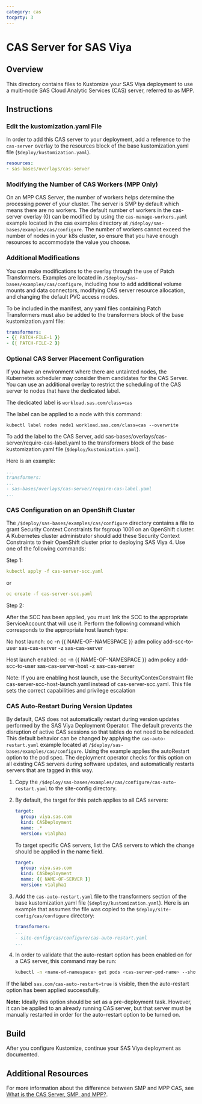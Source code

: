 ```yaml
---
category: cas
tocprty: 3
---
```



# CAS Server for SAS Viya

## Overview

This directory contains files to Kustomize your SAS Viya deployment to use a multi-node
SAS Cloud Analytic Services (CAS) server, referred to as MPP.

## Instructions

### Edit the kustomization.yaml File

In order to add this CAS server to your deployment, add a reference to the `cas-server` overlay
to the resources block of the base kustomization.yaml file (`$deploy/kustomization.yaml`).

```yaml
resources:
- sas-bases/overlays/cas-server
```

### Modifying the Number of CAS Workers (MPP Only)

On an MPP CAS Server, the number of workers helps determine the processing power
of your cluster. The server is SMP by default which means there are no workers.
The default number of workers in the cas-server overlay (0) can be modified by
using  the `cas-manage-workers.yaml` example located in the cas examples directory
at `/$deploy/sas-bases/examples/cas/configure`. The number of workers cannot exceed
the number of nodes in your k8s cluster, so ensure that you have enough resources
to accommodate the value you choose.

### Additional Modifications

You can make modifications to the overlay through the use of
Patch Transformers. Examples are located in `/$deploy/sas-bases/examples/cas/configure`,
including how to add additional volume mounts and data connectors, modifying CAS
server resource allocation, and changing the default PVC access modes.

To be included in the manifest, any yaml files containing Patch Transformers must
also be added to the transformers block of the base kustomization.yaml file:

```yaml
transformers:
- {{ PATCH-FILE-1 }}
- {{ PATCH-FILE-2 }}
```

### Optional CAS Server Placement Configuration

If you have an environment where there are untainted nodes, the Kubernetes
scheduler may consider them candidates for the CAS Server. You can use
an additional overlay to restrict the scheduling of the
CAS server to nodes that have the dedicated label.

The dedicated label is `workload.sas.com/class=cas`

The label can be applied to a node with this command:

`kubectl label nodes node1 workload.sas.com/class=cas --overwrite`

To add the label to the CAS Server,
add sas-bases/overlays/cas-server/require-cas-label.yaml
to the transformers block of the base kustomization.yaml file (`$deploy/kustomization.yaml`).

Here is an example:

```yaml
...
transformers:
...
- sas-bases/overlays/cas-server/require-cas-label.yaml
...
```

### CAS Configuration on an OpenShift Cluster

The `/$deploy/sas-bases/examples/cas/configure` directory contains a file to
grant Security Context Constraints for fsgroup 1001 on an OpenShift cluster. A
Kubernetes cluster administrator should add these Security Context Constraints
to their OpenShift cluster prior to deploying SAS Viya 4. Use one of the
following commands:

Step 1:

```yaml
kubectl apply -f cas-server-scc.yaml
```

or

```yaml
oc create -f cas-server-scc.yaml
```

Step 2:

After the SCC has been applied, you must link the SCC to the appropriate ServiceAccount that will use it.
Perform the following command which corresponds to the appropriate host launch type:

No host launch:
oc -n {{ NAME-OF-NAMESPACE }} adm policy add-scc-to-user sas-cas-server -z sas-cas-server

Host launch enabled:
oc -n {{ NAME-OF-NAMESPACE }} adm policy add-scc-to-user sas-cas-server-host -z sas-cas-server

Note: If you are enabling host launch, use the SecurityContexConstraint file
cas-server-scc-host-launch.yaml instead of cas-server-scc.yaml. This file sets
the correct capabilities and privilege escalation

### CAS Auto-Restart During Version Updates

By default, CAS does not automatically restart during version updates performed
by the SAS Viya Deployment Operator. The default prevents the disruption of active
CAS sessions so that tables do not need to be reloaded. This default behavior can be changed by
applying the `cas-auto-restart.yaml` example located at `/$deploy/sas-bases/examples/cas/configure`.
Using the example applies the
autoRestart option to the pod spec. The deployment operator checks for this option
on all existing CAS servers during software updates, and automatically restarts
servers that are tagged in this way.

1. Copy the `/$deploy/sas-bases/examples/cas/configure/cas-auto-restart.yaml`
to the site-config directory.

2. By default, the target for this patch applies to all CAS servers:

   ```yaml
   target:
     group: viya.sas.com
     kind: CASDeployment
     name: .*
     version: v1alpha1
   ```

   To target specific CAS servers, list the CAS servers to which the change should
   be applied in the name field.

   ```yaml
   target:
     group: viya.sas.com
     kind: CASDeployment
     name: {{ NAME-OF-SERVER }}
     version: v1alpha1
   ```

3. Add the `cas-auto-restart.yaml` file to the transformers section of the base
kustomization.yaml file (`$deploy/kustomization.yaml`). Here is an example that
assumes the file was copied to the `$deploy/site-config/cas/configure` directory:

   ```yaml
   transformers:
   ...
   - site-config/cas/configure/cas-auto-restart.yaml
   ...
   ```

4. In order to validate that the auto-restart option has been enabled on for a CAS server, this command may be run:

   ```bash
   kubectl -n <name-of-namespace> get pods <cas-server-pod-name> --show-labels
   ```

If the label `sas.com/cas-auto-restart=true` is visible, then the auto-restart option has been applied successfully.

**Note:** Ideally this option should be set as a pre-deployment task. However, it can be applied to an already running CAS server, but that server must be manually restarted in order for the auto-restart option to be turned on.

## Build

After you configure Kustomize, continue your SAS Viya deployment as documented.

## Additional Resources

For more information about the difference between SMP and MPP CAS, see [What is the CAS Server, SMP, and MPP?](http://documentation.sas.com/?softwareId=mysas&softwareVersion=prod&docsetId=itopscon&docsetTarget=n0tx1x9gu37i7qn1nuv8inwzrfet.htm&locale=en#n0dj3c2j49krjhn1jho4z6daw5n1).
